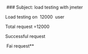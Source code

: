  ### Subject: load testing with jmeter

 Load testing on  12000  user

Total request =12000

Successful request

 Fai request**